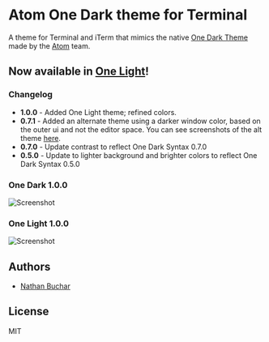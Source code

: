 # Atom One Dark theme for Terminal
A theme for Terminal and iTerm that mimics the native [One Dark Theme](https://atom.io/themes/one-dark-syntax) made by the [Atom](http://atom.io) team.

## Now available in [One Light](https://atom.io/themes/one-light-syntax)!



### Changelog
- **1.0.0** - Added One Light theme; refined colors.
- **0.7.1** - Added an alternate theme using a darker window color, based on the outer ui and not the editor space. You can see screenshots of the alt theme [here](#071-alt-theme-screenshots).
- **0.7.0** - Update contrast to reflect One Dark Syntax 0.7.0
- **0.5.0** - Update to lighter background and brighter colors to reflect One Dark Syntax 0.5.0



### One Dark 1.0.0

![Screenshot](https://raw.githubusercontent.com/nathanbuchar/one-dark-terminal/master/screenshots/one-dark.png)



### One Light 1.0.0

![Screenshot](https://raw.githubusercontent.com/nathanbuchar/one-dark-terminal/master/screenshots/one-light.png)



## Authors
* [Nathan Buchar](mailto:hello@nathanbuchar.com)



## License
MIT
